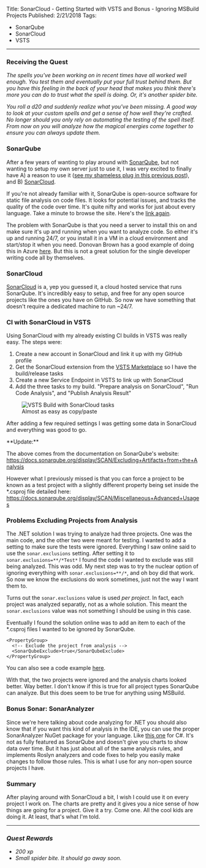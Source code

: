 Title: SonarCloud - Getting Started with VSTS and Bonus - Ignoring MSBuild Projects
Published: 2/21/2018
Tags: 
- SonarQube
- SonarCloud
- VSTS
---

### Receiving the Quest
*The spells you've been working on in recent times have all worked well enough. You test them and eventually put your full trust behind them. But you have this feeling in the back of your head that makes you think there's more you can do to trust what the spell is doing. Or, it's another spider bite.*

*You roll a d20 and suddenly realize what you've been missing. A good way to look at your custom spells and get a sense of how well they're crafted. No longer should you only rely on automating the testing of the spell itself. From now on you will analyze how the magical energies come together to ensure you can always update them.*

### SonarQube

After a few years of wanting to play around with [SonarQube](https://www.sonarqube.org/), but not wanting to setup my own server just to use it, I was very excited to finally have A) a reason to use it ([see my shameless plug in this previous post](https://developersidequests.com/posts/06-Continuously-Deploying-A-Nuget-Package)), and B) [SonarCloud](https://sonarcloud.io/).

If you're not already familiar with it, SonarQube is open-source software for static file analysis on code files. It looks for potential issues, and tracks the quality of the code over time. It's quite nifty and works for just about every language. Take a minute to browse the site. Here's the [link again](https://www.sonarqube.org/).

The problem with SonarQube is that you need a server to install this on and make sure it's up and running when you want to analyze code. So either it's up and running 24/7, or you install it in a VM in a cloud environment and start/stop it when you need. Donovan Brown has a good example of doing this in Azure [here](http://donovanbrown.com/post/how-to-setup-a-sonarqube-server-in-azure). But this is not a great solution for the single developer writing code all by themselves.

### SonarCloud

[SonarCloud](https://about.sonarcloud.io/) is a, yep you guessed it, a cloud hosted service that runs SonarQube. It's incredibly easy to setup, and free for any open source projects like the ones you have on GitHub. So now we have something that doesn't require a dedicated machine to run ~24/7.

### CI with SonarCloud in VSTS

Using SonarCloud with my already existing CI builds in VSTS was really easy. The steps were:

1. Create a new account in SonarCloud and link it up with my GitHub profile
1. Get the SonarCloud extension from the [VSTS Marketplace](https://marketplace.visualstudio.com/items?itemName=SonarSource.sonarcloud) so I have the build/release tasks
1. Create a new Service Endpoint in VSTS to link up with SonarCloud
1. Add the three tasks to my build. "Prepare analysis on SonarCloud", "Run Code Analysis", and "Publish Analysis Result"

<figure>
  <img src="__StorageSiteUrl__/assets/images/postimages/07/Sonar Cloud Build Tasks.png" alt="VSTS Build with SonarCloud tasks" class="img-responsive">
  <figcaption>Almost as easy as copy/paste</figcaption>
</figure>

After adding a few required settings I was getting some data in SonarCloud and everything was good to go.

<div class="alert alert-info">
  <p>**Update:**

The above comes from the documentation on SonarQube's website: https://docs.sonarqube.org/display/SCAN/Excluding+Artifacts+from+the+Analysis 

However what I previously missed is that you can force a project to be known as a test project with a slightly different property being set inside the *.csproj file detailed here: https://docs.sonarqube.org/display/SCAN/Miscellaneous+Advanced+Usages</p>
</div>

### Problems Excluding Projects from Analysis

The .NET solution I was trying to analyze had three projects. One was the main code, and the other two were meant for testing. I wanted to add a setting to make sure the tests were ignored. Everything I saw online said to use the `sonar.exclusions` setting. After setting it to `sonar.exclusions=**/*Test*` I found the code I wanted to exclude was still being analyzed. This was odd. My next step was to try the nuclear option of ignoring everything with `sonar.exclusions=**/*`, and oh boy did that work. So now we know the exclusions do work sometimes, just not the way I want them to.

Turns out the `sonar.exclusions` value is used *per project*. In fact, each project was analyzed separatly, not as a whole solution. This meant the `sonar.exclusions` value was not something I should be using in this case.

Eventually I found the solution online was to add an item to each of the *.csproj files I wanted to be ignored by SonarQube. 

```
<PropertyGroup>
  <!-- Exclude the project from analysis -->
  <SonarQubeExclude>true</SonarQubeExclude>
</PropertyGroup>
```
You can also see a code example [here](https://github.com/ProgrammerAl/CommandComplete/blob/master/CommandComplete/CommandComplete.UnitTests/CommandComplete.UnitTests.csproj).

With that, the two projects were ignored and the analysis charts looked better. Way better. I don't know if this is true for all project types SonarQube can analyze. But this does seem to be true for anything using MSBuild. 

### Bonus Sonar: SonarAnalyzer

Since we're here talking about code analyzing for .NET you should also know that if you want this kind of analysis in the IDE, you can use the proper SonarAnalyzer NuGet package for your language. Like [this one](https://www.nuget.org/packages/SonarAnalyzer.CSharp/) for C#. It's not as fully featured as SonarQube and doesn't give you charts to show data over time. But it has just about all of the same analysis rules, and implements Roslyn analyzers and code fixes to help you easily make changes to follow those rules. This is what I use for any non-open source projects I have.

### Summary

After playing around with SonarCloud a bit, I wish I could use it on every project I work on. The charts are pretty and it gives you a nice sense of how things are going for a project. Give it a try. Come one. All the cool kids are doing it. At least, that's what I'm told.

---

### *Quest Rewards*
- *200 xp*
- *Small spider bite. It should go away soon.*


